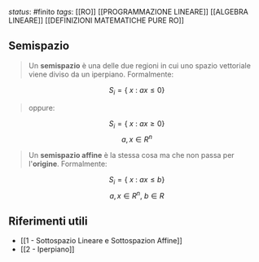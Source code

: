 *status*: #finito
*tags*:  [[RO]] [[PROGRAMMAZIONE LINEARE]] [[ALGEBRA LINEARE]] [[DEFINIZIONI MATEMATICHE PURE RO]]

## Semispazio

> Un **semispazio** è una delle due regioni in cui uno spazio vettoriale viene diviso da un iperpiano. 
> Formalmente:

$$ S_{i} = \{\ x\ :\ ax \leq 0 \}$$
> oppure:

$$ S_{i} = \{\ x\ :\ ax \geq 0 \}$$
$$a,x \in R^n$$

> Un **semispazio affine** è la stessa cosa ma che non passa per l'**origine**.
> Formalmente:

$$S_{i} = \{\ x\ :\ ax \leq b \}$$
$$a,x \in R^{n},\ b \in R$$

## Riferimenti utili

* [[1 - Sottospazio Lineare e Sottospazion Affine]]
* [[2 - Iperpiano]]